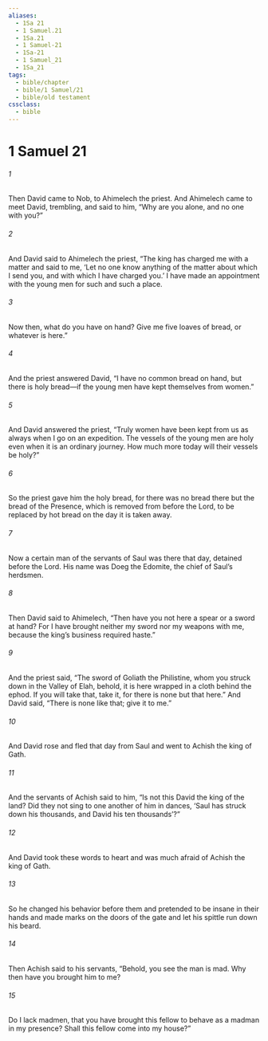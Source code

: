 ```yaml
---
aliases:
  - 1Sa 21
  - 1 Samuel.21
  - 1Sa.21
  - 1 Samuel-21
  - 1Sa-21
  - 1 Samuel_21
  - 1Sa_21
tags:
  - bible/chapter
  - bible/1 Samuel/21
  - bible/old testament
cssclass:
  - bible
---
```


# 1 Samuel 21

###### 1
Then David came to Nob, to Ahimelech the priest. And Ahimelech came to meet David, trembling, and said to him, “Why are you alone, and no one with you?”
###### 2
And David said to Ahimelech the priest, “The king has charged me with a matter and said to me, ‘Let no one know anything of the matter about which I send you, and with which I have charged you.’ I have made an appointment with the young men for such and such a place.
###### 3
Now then, what do you have on hand? Give me five loaves of bread, or whatever is here.”
###### 4
And the priest answered David, “I have no common bread on hand, but there is holy bread—if the young men have kept themselves from women.”
###### 5
And David answered the priest, “Truly women have been kept from us as always when I go on an expedition. The vessels of the young men are holy even when it is an ordinary journey. How much more today will their vessels be holy?”
###### 6
So the priest gave him the holy bread, for there was no bread there but the bread of the Presence, which is removed from before the Lord, to be replaced by hot bread on the day it is taken away.
###### 7
Now a certain man of the servants of Saul was there that day, detained before the Lord. His name was Doeg the Edomite, the chief of Saul’s herdsmen.
###### 8
Then David said to Ahimelech, “Then have you not here a spear or a sword at hand? For I have brought neither my sword nor my weapons with me, because the king’s business required haste.”
###### 9
And the priest said, “The sword of Goliath the Philistine, whom you struck down in the Valley of Elah, behold, it is here wrapped in a cloth behind the ephod. If you will take that, take it, for there is none but that here.” And David said, “There is none like that; give it to me.”
###### 10
And David rose and fled that day from Saul and went to Achish the king of Gath.
###### 11
And the servants of Achish said to him, “Is not this David the king of the land? Did they not sing to one another of him in dances, ‘Saul has struck down his thousands, and David his ten thousands’?”
###### 12
And David took these words to heart and was much afraid of Achish the king of Gath.
###### 13
So he changed his behavior before them and pretended to be insane in their hands and made marks on the doors of the gate and let his spittle run down his beard.
###### 14
Then Achish said to his servants, “Behold, you see the man is mad. Why then have you brought him to me?
###### 15
Do I lack madmen, that you have brought this fellow to behave as a madman in my presence? Shall this fellow come into my house?”


